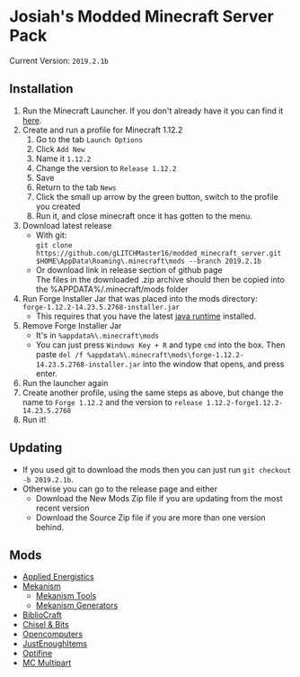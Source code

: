 Josiah's Modded Minecraft Server Pack
=======
Current Version: `2019.2.1b`

## Installation
1. Run the Minecraft Launcher. If you don't already have it you can find it [here](https://www.minecraft.net/en-us/download/).
1. Create and run a profile for Minecraft 1.12.2
    1. Go to the tab `Launch Options`
    1. Click `Add New`
    1. Name it `1.12.2`
    1. Change the version to `Release 1.12.2`
    1. Save
    1. Return to the tab `News`
    1. Click the small up arrow by the green button, switch to the profile you created
    1. Run it, and close minecraft once it has gotten to the menu.
1. Download latest release
    - With git:  
        ```git clone https://github.com/gLITCHMaster16/modded_minecraft_server.git $HOME\AppData\Roaming\.minecraft\mods --branch 2019.2.1b```
    - Or download link in release section of github page  
    The files in the downloaded .zip archive should then be copied into the %APPDATA%/.minecraft/mods folder
1. Run Forge Installer Jar that was placed into the mods directory:  
    ```forge-1.12.2-14.23.5.2768-installer.jar```
    - This requires that you have the latest [java runtime](https://www.java.com/en/download/) installed.
1. Remove Forge Installer Jar
    - It's in `%appdata%\.minecraft\mods`
    - You can just press `Windows Key + R` and type `cmd` into the box. Then paste `del /f %appdata%\.minecraft\mods\forge-1.12.2-14.23.5.2768-installer.jar` into the window that opens, and press enter.
1. Run the launcher again
1. Create another profile, using the same steps as above, but change the name to `Forge 1.12.2` and the version to `release 1.12.2-forge1.12.2-14.23.5.2768`
1. Run it!

## Updating

- If you used git to download the mods then you can just run `git checkout -b 2019.2.1b`.  
- Otherwise you can go to the release page and either
    - Download the New Mods Zip file if you are updating from the most recent version
    - Download the Source Zip file if you are more than one version behind.

## Mods
- [Applied Energistics](https://ae-mod.info/)
- [Mekanism](https://minecraft.curseforge.com/projects/mekanism)
    - [Mekanism Tools](https://minecraft.curseforge.com/projects/mekanism-tools)
    - [Mekanism Generators](https://minecraft.curseforge.com/projects/mekanism-generators)
- [BiblioCraft](https://www.bibliocraftmod.com/)
- [Chisel & Bits](https://minecraft.curseforge.com/projects/chisels-bits)
- [Opencomputers](https://minecraft.curseforge.com/projects/opencomputers)
- [JustEnoughItems](https://minecraft.curseforge.com/projects/jei)
- [Optifine](https://optifine.net/home)
- [MC Multipart](https://minecraft.curseforge.com/projects/mcmultipart)
